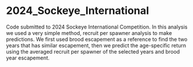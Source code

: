 # 2024_Sockeye_International
Code submitted to 2024 Sockeye International Competition.
In this analysis we used a very simple method, recruit per spawner analysis to make predictions. We first used brood escapement as a reference to find the two years that has similar escapement, then we predict the age-specific return using the averaged recruit per spawner of the selected years and brood year escapement.
